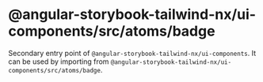 # @angular-storybook-tailwind-nx/ui-components/src/atoms/badge

Secondary entry point of `@angular-storybook-tailwind-nx/ui-components`. It can be used by importing from `@angular-storybook-tailwind-nx/ui-components/src/atoms/badge`.
